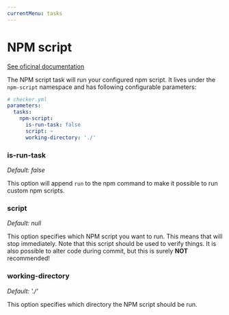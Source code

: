 ```yaml
---
currentMenu: tasks
---
```


# NPM script

[See oficinal documentation](http://npmjs.com/)

The NPM script task will run your configured npm script.
It lives under the `npm-script` namespace and has following configurable parameters:

```yml
# checker.yml
parameters:
  tasks:
    npm-script:
      is-run-task: false
      script: ~
      working-directory: './'
```

### is-run-task

*Default: false*

This option will append `run` to the npm command to make it possible to run custom npm scripts.

### script

*Default: null*

This option specifies which NPM script you want to run.
This means that will stop immediately.
Note that this script should be used to verify things.
It is also possible to alter code during commit, but this is surely **NOT** recommended!

### working-directory

*Default: './'*

This option specifies which directory the NPM script should be run.
